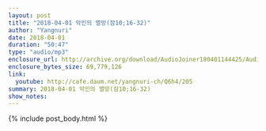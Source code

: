 ```yaml
---
layout: post
title: "2018-04-01 악인의 멸망(잠10;16-32)"
author: "Yangnuri"
date: 2018-04-01
duration: "50:47"
type: "audio/mp3"
enclosure_url: http://archive.org/download/AudioJoiner180401144425/AudioJoiner180401144425.mp3
enclosure_bytes_size: 69,779,126
link:
  youtube: http://cafe.daum.net/yangnuri-ch/Q6h4/205
summary: 2018-04-01 악인의 멸망(잠10;16-32)
show_notes:
---
```


{% include post_body.html %}
